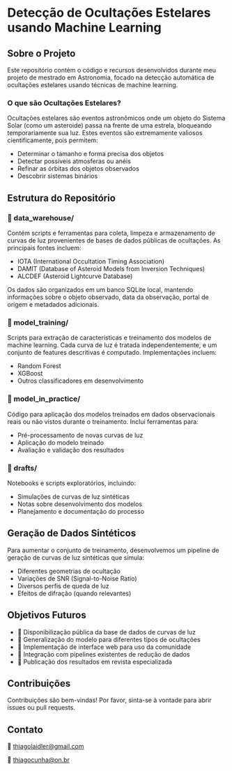 # Detecção de Ocultações Estelares usando Machine Learning

## Sobre o Projeto

Este repositório contém o código e recursos desenvolvidos durante meu projeto de mestrado em Astronomia, focado na detecção automática de ocultações estelares usando técnicas de machine learning.

### O que são Ocultações Estelares?

Ocultações estelares são eventos astronômicos onde um objeto do Sistema Solar (como um asteroide) passa na frente de uma estrela, bloqueando temporariamente sua luz. Estes eventos são extremamente valiosos cientificamente, pois permitem:
- Determinar o tamanho e forma precisa dos objetos
- Detectar possíveis atmosferas ou anéis
- Refinar as órbitas dos objetos observados
- Descobrir sistemas binários

## Estrutura do Repositório

### 📁 data_warehouse/
Contém scripts e ferramentas para coleta, limpeza e armazenamento de curvas de luz provenientes de bases de dados públicas de ocultações. As principais fontes incluem:
- IOTA (International Occultation Timing Association)
- DAMIT (Database of Asteroid Models from Inversion Techniques)
- ALCDEF (Asteroid Lightcurve Database)

Os dados são organizados em um banco SQLite local, mantendo informações sobre o objeto observado, data da observação, portal de origem e metadados adicionais.

### 📁 model_training/
Scripts para extração de características e treinamento dos modelos de machine learning. Cada curva de luz é tratada independentemente, e um conjunto de features descritivas é computado. Implementações incluem:
- Random Forest
- XGBoost
- Outros classificadores em desenvolvimento

### 📁 model_in_practice/
Código para aplicação dos modelos treinados em dados observacionais reais ou não vistos durante o treinamento. Inclui ferramentas para:
- Pré-processamento de novas curvas de luz
- Aplicação do modelo treinado
- Avaliação e validação dos resultados

### 📁 drafts/
Notebooks e scripts exploratórios, incluindo:
- Simulações de curvas de luz sintéticas
- Notas sobre desenvolvimento dos modelos
- Planejamento e documentação do processo

## Geração de Dados Sintéticos

Para aumentar o conjunto de treinamento, desenvolvemos um pipeline de geração de curvas de luz sintéticas que simula:
- Diferentes geometrias de ocultação
- Variações de SNR (Signal-to-Noise Ratio)
- Diversos perfis de queda de luz
- Efeitos de difração (quando relevantes)

## Objetivos Futuros

- 🎯 Disponibilização pública da base de dados de curvas de luz
- 🎯 Generalização do modelo para diferentes tipos de ocultações
- 🎯 Implementação de interface web para uso da comunidade
- 🎯 Integração com pipelines existentes de redução de dados
- 🎯 Publicação dos resultados em revista especializada

## Contribuições

Contribuições são bem-vindas! Por favor, sinta-se à vontade para abrir issues ou pull requests.

## Contato
📧  thiagolaidler@gmail.com

📧  thiagocunha@on.br